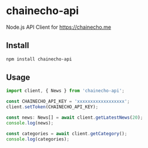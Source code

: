 # chainecho-api
Node.js API Client for https://chainecho.me


## Install

```bash
npm install chainecho-api
```


## Usage

```js
import client, { News } from 'chainecho-api';

const CHAINECHO_API_KEY = 'xxxxxxxxxxxxxxxxxx';
client.setToken(CHAINECHO_API_KEY);

const news: News[] = await client.getLatestNews(20);
console.log(news);

const categories = await client.getCategory();
console.log(categories);
```